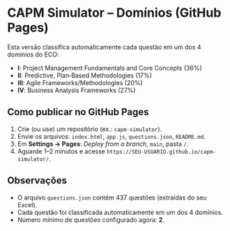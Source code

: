 # CAPM Simulator – Domínios (GitHub Pages)

Esta versão classifica automaticamente cada questão em um dos 4 domínios do ECO:

- **I**: Project Management Fundamentals and Core Concepts (36%)
- **II**: Predictive, Plan‑Based Methodologies (17%)
- **III**: Agile Frameworks/Methodologies (20%)
- **IV**: Business Analysis Frameworks (27%)

## Como publicar no GitHub Pages
1. Crie (ou use) um repositório (ex.: `capm-simulator`).
2. Envie os arquivos: `index.html`, `app.js`, `questions.json`, `README.md`.
3. Em **Settings → Pages**: *Deploy from a branch*, `main`, pasta `/`.
4. Aguarde 1–2 minutos e acesse `https://SEU-USUARIO.github.io/capm-simulator/`.

## Observações
- O arquivo `questions.json` contém 437 questões (extraídas do seu Excel).
- Cada questão foi classificada automaticamente em um dos 4 domínios.
- Número mínimo de questões configurado agora: **2**.
